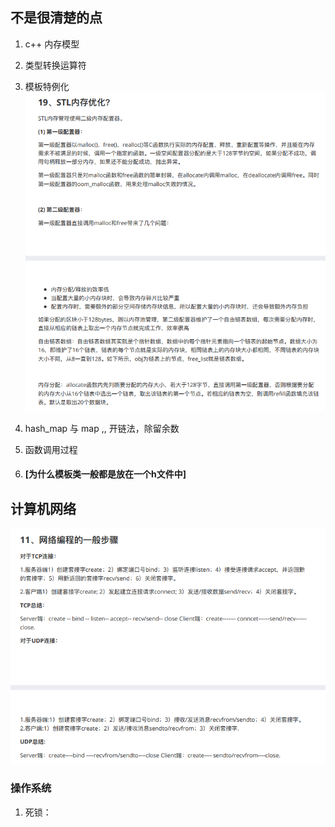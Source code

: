 ## 不是很清楚的点

1. c++ 内存模型

2. 类型转换运算符

3. 模板特例化![image-20220215111434807](%E5%9B%BE%E5%BD%A2%E5%AD%A6/image-20220215111434807.png)

4. hash_map 与 map ,, 开链法，除留余数

5. 函数调用过程

6. #### [为什么模板类一般都是放在一个h文件中]

## 计算机网络

![image-20220215142544825](%E5%9B%BE%E5%BD%A2%E5%AD%A6/image-20220215142544825.png)

### 操作系统

1. 死锁：

